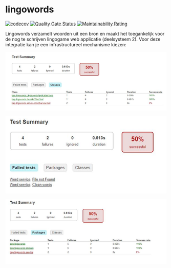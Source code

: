 # lingowords
[![codecov](https://codecov.io/gh/MeesterVers/lingowords/branch/master/graph/badge.svg)](https://codecov.io/gh/MeesterVers/lingowords)
[![Quality Gate Status](https://sonarcloud.io/api/project_badges/measure?project=MeesterVers_lingowords&metric=alert_status)](https://sonarcloud.io/dashboard?id=MeesterVers_lingowords)
[![Maintainability Rating](https://sonarcloud.io/api/project_badges/measure?project=MeesterVers_lingowords&metric=sqale_rating)](https://sonarcloud.io/dashboard?id=MeesterVers_lingowords)

Lingowords verzamelt woorden uit een bron en maakt het toegankelijk voor de nog te schrijven lingogame web applicatie (deelsysteem 2). Voor deze integratie kan je een infrastructureel mechanisme kiezen:

![Alt text](lingo-words-class-report.JPG?raw=true "JaCoCo Class Report")

![Alt text](lingo-words-failedtest-report.JPG?raw=true "JaCoCo Failed Test Report")

![Alt text](lingo-words-packagesreport.JPG?raw=true "JaCoCo Packages Test Report")
